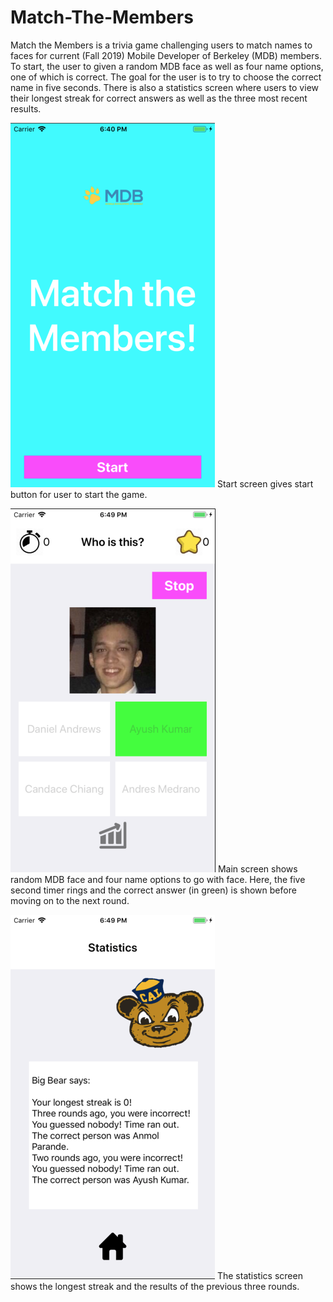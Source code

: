 # Match-The-Members
Match the Members is a trivia game challenging users to match names to faces for current (Fall 2019) Mobile Developer of Berkeley (MDB) members. To start, the user to given a random MDB face as well as four name options, one of which is correct. The goal for the user is to try to choose the correct name in five seconds. There is also a statistics screen where users to view their longest streak for correct answers as well as the three most recent results.

![Test Image 1](https://github.com/patrickhaoy/Match-The-Members/blob/master/Start%20Screen.png)
Start screen gives start button for user to start the game.

![Test Image 2](https://github.com/patrickhaoy/Match-The-Members/blob/master/Main%20Screen.png)
Main screen shows random MDB face and four name options to go with face. Here, the five second timer rings and the correct answer (in green) is shown before moving on to the next round.

![Test Image 3](https://github.com/patrickhaoy/Match-The-Members/blob/master/Statistics%20Screen.png)
The statistics screen shows the longest streak and the results of the previous three rounds.
